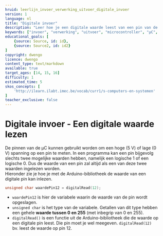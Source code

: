 ```yaml
---
hruid: leerlijn_invoer_verwerking_uitvoer_digitale_invoer
version: 1
language: nl
title: "Digitale invoer"
description: "Leer hoe je een digitale waarde leest van een pin van de µC."
keywords: ["invoer", "verwerking", "uitvoer", "microcontroller", "µC", "arduino", "dwenguino", "digitalRead"]
educational_goals: [
    {source: Source, id: id}, 
    {source: Source2, id: id2}
]
copyright: dwengo
licence: dwengo
content_type: text/markdown
available: true
target_ages: [14, 15, 16]
difficulty: 1
estimated_time: 5
skos_concepts: [
    'http://ilearn.ilabt.imec.be/vocab/curr1/s-computers-en-systemen'
]
teacher_exclusive: false
---
```


# Digitale invoer - Een digitale waarde lezen

De pinnen van de µC kunnen gebruikt worden om een hoge (5 V) of lage (0 V) spanning op een pin te meten. In een programma kan een pin bijgevolg slechts twee mogelijke waarden hebben, namelijk een logische 1 of een logische 0. Dus de waarde van een pin zal altijd als een van deze twee waarden ingelezen worden.<br>
Hieronder zie je hoe je met de Arduino-bibliotheek de waarde van een digitale pin kan inlezen.

```cpp
unsigned char waardePin12 = digitalRead(12);
```
- `waardePin12` is hier de variabele waarin de waarde van de pin wordt opgeslagen.
- `unsigned char` is het type van de variabele. Getallen van dit type hebben een gehele **waarde tussen 0 en 255** (met inbegrip van 0 en 255). 
- `digitalRead()` is een functie uit de Arduino-bibliotheek die de waarde op een digitale pin leest. Die pin moet je wel meegeven. `digitalRead(12)` bv. leest de waarde op pin 12.
